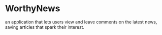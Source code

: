 # WorthyNews
an application that lets users view and leave comments on the latest news, saving articles that spark their interest.
